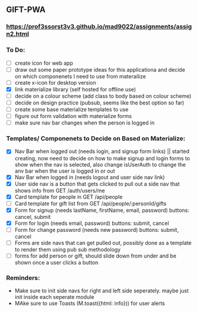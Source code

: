 ## GIFT-PWA
### https://prof3ssorst3v3.github.io/mad9022/assignments/assign2.html

### To Do: 
- [ ] create icon for web app
- [ ] draw out some paper prototype ideas for this applicationa and decide on which componenets I need to use from materailize
- [ ] create x-icon for desktop version 
- [x] link materialize library (self hosted for offline use)
- [ ] decide on a colour scheme (add class to body based on colour scheme)
- [ ] decide on design practice (pubsub, seems like the best option so far)
- [ ] create some base materialize templates to use
- [ ] figure out form validation with materialize forms
- [ ] make sure nav bar changes when the person is logged in

### Templates/ Componenets to Decide on Based on Materialize:
- [x] Nav Bar when logged out (needs login, and signup form links) || started creating, now need to decide on how to make signup and login forms to show when the nav is selected, also change isUserAuth to change the anv bar when the user is logged in or out
- [x] Nav Bar when logged in (needs logout and user side nav link)
- [x] User side nav is a button that gets clicked to pull out a side nav that shows info from GET /auth/users/me 
- [x] Card template for people in GET /api/people 
- [ ] Card template for gift list from GET /api/people/:personId/gifts
- [x] Form for signup (needs lastName, firstName, email, password) buttons: cancel, submit
- [x] Form for login (needs email, password) buttons: submit, cancel
- [ ] Form for change password (needs new password) buttons: submit, cancel
- [ ] Forms are side navs that can get pulled out, possibly done as a template to render them using pub sub methodology
- [ ] forms for add person or gift, should slide down from under and be shown once a user clicks a button 

### Reminders: 
- Make sure to init side navs for right and left side seperately. maybe just init inside each seperate module
- MAke sure to use Toasts (M.toast({html: info})) for user alerts